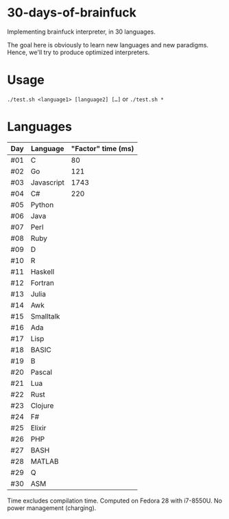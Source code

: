 # 30-days-of-brainfuck
Implementing brainfuck interpreter, in 30 languages.

The goal here is obviously to learn new languages and new paradigms. Hence, we'll try to produce optimized interpreters.

# Usage
`./test.sh <language1> [language2] […]` or `./test.sh *`

# Languages
| Day | Language   | "Factor" time (ms) |
|-----|------------|--------------------|
| #01 | C          | 80                 |
| #02 | Go         | 121                |
| #03 | Javascript | 1743               |
| #04 | C#         | 220                |
| #05 | Python     | |
| #06 | Java       | |
| #07 | Perl       | |
| #08 | Ruby       | |
| #09 | D          | |
| #10 | R          | |
| #11 | Haskell    | |
| #12 | Fortran    | |
| #13 | Julia      | |
| #14 | Awk        | |
| #15 | Smalltalk  | |
| #16 | Ada        | |
| #17 | Lisp       | |
| #18 | BASIC      | |
| #19 | B          | |
| #20 | Pascal     | |
| #21 | Lua        | |
| #22 | Rust       | |
| #23 | Clojure    | |
| #24 | F#         | |
| #25 | Elixir     | |
| #26 | PHP        | |
| #27 | BASH       | |
| #28 | MATLAB     | |
| #29 | Q          | |
| #30 | ASM        | |

Time excludes compilation time.
Computed on Fedora 28 with i7-8550U.
No power management (charging).
